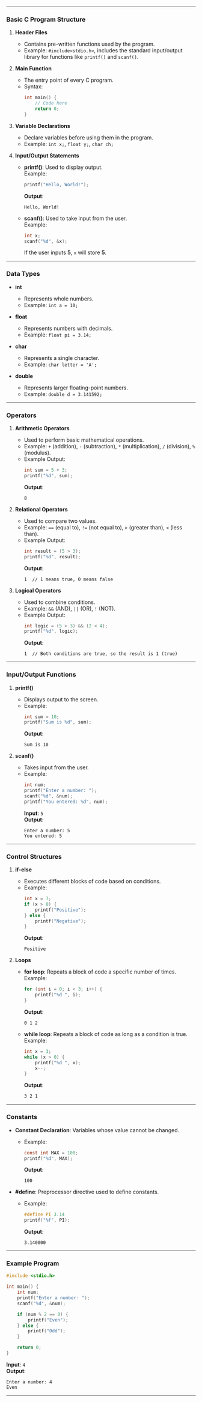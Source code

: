 
---

### **Basic C Program Structure**

1. **Header Files**  
   - Contains pre-written functions used by the program.  
   - Example: `#include<stdio.h>`, includes the standard input/output library for functions like `printf()` and `scanf()`.

2. **Main Function**  
   - The entry point of every C program.  
   - Syntax:  
     ```c
     int main() {
         // Code here
         return 0;
     }
     ```

3. **Variable Declarations**  
   - Declare variables before using them in the program.  
   - Example: `int x;`, `float y;`, `char ch;`

4. **Input/Output Statements**  
   - **printf()**: Used to display output.  
      Example:  
       ```c
       printf("Hello, World!");
       ```
       **Output**:  
       ```
       Hello, World!
       ```
   
   - **scanf()**: Used to take input from the user.  
      Example:  
       ```c
       int x;
       scanf("%d", &x);
       ```
       If the user inputs **5**, `x` will store **5**.

---

### **Data Types**

- **int**  
  - Represents whole numbers.  
  - Example: `int a = 10;`

- **float**  
  - Represents numbers with decimals.  
  - Example: `float pi = 3.14;`

- **char**  
  - Represents a single character.  
  - Example: `char letter = 'A';`

- **double**  
  - Represents larger floating-point numbers.  
  - Example: `double d = 3.141592;`

---

### **Operators**

1. **Arithmetic Operators**  
   - Used to perform basic mathematical operations.  
   - Example: `+` (addition), `-` (subtraction), `*` (multiplication), `/` (division), `%` (modulus).  
   - Example Output:  
     ```c
     int sum = 5 + 3;
     printf("%d", sum);
     ```
     **Output**:  
     ```
     8
     ```

2. **Relational Operators**  
   - Used to compare two values.  
   - Example: `==` (equal to), `!=` (not equal to), `>` (greater than), `<` (less than).  
   - Example Output:  
     ```c
     int result = (5 > 3);
     printf("%d", result);
     ```
     **Output**:  
     ```
     1  // 1 means true, 0 means false
     ```

3. **Logical Operators**  
   - Used to combine conditions.  
   - Example: `&&` (AND), `||` (OR), `!` (NOT).  
   - Example Output:  
     ```c
     int logic = (5 > 3) && (2 < 4);
     printf("%d", logic);
     ```
     **Output**:  
     ```
     1  // Both conditions are true, so the result is 1 (true)
     ```

---

### **Input/Output Functions**

1. **printf()**  
   - Displays output to the screen.  
   - Example:  
     ```c
     int sum = 10;
     printf("Sum is %d", sum);
     ```
     **Output**:  
     ```
     Sum is 10
     ```

2. **scanf()**  
   - Takes input from the user.  
   - Example:  
     ```c
     int num;
     printf("Enter a number: ");
     scanf("%d", &num);
     printf("You entered: %d", num);
     ```
     **Input**: `5`  
     **Output**:  
     ```
     Enter a number: 5
     You entered: 5
     ```

---

### **Control Structures**

1. **if-else**  
   - Executes different blocks of code based on conditions.  
   - Example:  
     ```c
     int x = 7;
     if (x > 0) {
         printf("Positive");
     } else {
         printf("Negative");
     }
     ```
     **Output**:  
     ```
     Positive
     ```

2. **Loops**  
   - **for loop**: Repeats a block of code a specific number of times.  
     Example:  
     ```c
     for (int i = 0; i < 3; i++) {
         printf("%d ", i);
     }
     ```
     **Output**:  
     ```
     0 1 2
     ```

   - **while loop**: Repeats a block of code as long as a condition is true.  
     Example:  
     ```c
     int x = 3;
     while (x > 0) {
         printf("%d ", x);
         x--;
     }
     ```
     **Output**:  
     ```
     3 2 1
     ```

---

### **Constants**

- **Constant Declaration**: Variables whose value cannot be changed.  
  - Example:  
    ```c
    const int MAX = 100;
    printf("%d", MAX);
    ```
    **Output**:  
    ```
    100
    ```

- **#define**: Preprocessor directive used to define constants.  
  - Example:  
    ```c
    #define PI 3.14
    printf("%f", PI);
    ```
    **Output**:  
    ```
    3.140000
    ```

---

### **Example Program**

```c
#include <stdio.h>

int main() {
    int num;
    printf("Enter a number: ");
    scanf("%d", &num);

    if (num % 2 == 0) {
        printf("Even");
    } else {
        printf("Odd");
    }

    return 0;
}
```

**Input**: `4`  
**Output**:  
```
Enter a number: 4
Even
```

---
